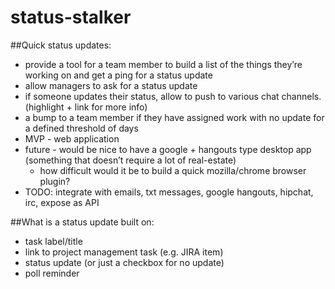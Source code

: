 status-stalker
==============
##Quick status updates:
* provide a tool for a team member to build a list of the things they’re working on and get a ping for a status update
* allow managers to ask for a status update
* if someone updates their status, allow to push to various chat channels.  (highlight + link for more info)
* a bump to a team member if they have assigned work with no update for a defined threshold of days
* MVP - web application
* future - would be nice to have a google + hangouts type desktop app (something that doesn’t require a lot of real-estate)
    * how difficult would it be to build a quick mozilla/chrome browser plugin?
* TODO: integrate with emails, txt messages, google hangouts, hipchat, irc, expose as API

##What is a status update built on:
* task label/title
* link to project management task (e.g. JIRA item)
* status update (or just a checkbox for no update)
* poll reminder
